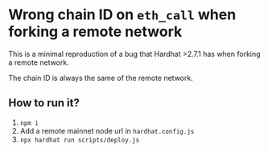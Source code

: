 # Wrong chain ID on `eth_call` when forking a remote network

This is a minimal reproduction of a bug that Hardhat >2.7.1 has when forking a remote network.

The chain ID  is always the same of the remote network.

## How to run it?

1. `npm i`
2. Add a remote mainnet node url in `hardhat.config.js`
3. `npx hardhat run scripts/deploy.js`